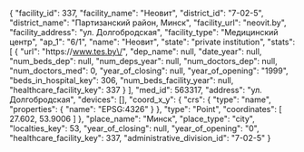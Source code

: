 {
    "facility_id": 337,
    "facility_name": "Неовит",
    "district_id": "7-02-5",
    "district_name": "Партизанский район, Минск",
    "facility_url": "neovit.by",
    "facility_address": "ул. Долгобродская",
    "facility_type": "Медицинский центр",
    "ap_1": "6\/1",
    "name": "Неовит",
    "state": "private institution",
    "stats": [
        {
            "url": "https:\/\/www.tes.by\/",
            "dep_name": null,
            "date_year": null,
            "num_beds_dep": null,
            "num_deps_year": null,
            "num_doctors_dep": null,
            "num_doctors_med": 0,
            "year_of_closing": null,
            "year_of_opening": "1999",
            "beds_in_hospital_key": 306,
            "num_beds_facility_year": null,
            "healthcare_facility_key": 337
        }
    ],
    "med_id": 563317,
    "address": "ул. Долгобродская",
    "devices": [],
    "coord_x_y": {
        "crs": {
            "type": "name",
            "properties": {
                "name": "EPSG:4326"
            }
        },
        "type": "Point",
        "coordinates": [
            27.602,
            53.9006
        ]
    },
    "place_name": "Минск",
    "place_type": "city",
    "localties_key": 53,
    "year_of_closing": null,
    "year_of_opening": "0",
    "healthcare_facility_key": 337,
    "administrative_division_id": "7-02-5"
}